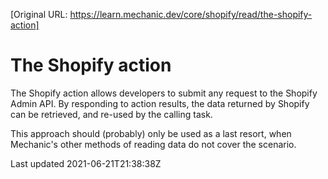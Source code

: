 [Original URL: https://learn.mechanic.dev/core/shopify/read/the-shopify-action]

# The Shopify action

The Shopify action allows developers to submit any request to the Shopify Admin API. By responding to action results, the data returned by Shopify can be retrieved, and re-used by the calling task.

This approach should (probably) only be used as a last resort, when Mechanic's other methods of reading data do not cover the scenario.

Last updated 2021-06-21T21:38:38Z